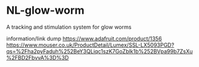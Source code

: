 # NL-glow-worm
A tracking and stimulation system for glow worms


information/link dump
https://www.adafruit.com/product/1356
https://www.mouser.co.uk/ProductDetail/Lumex/SSL-LX5093PGD?qs=%2Fha2pyFaduh%252BeY3QLiqc1szK7GoZblk1b%252BVpa99b7ZsXu%2FBD2FbvvA%3D%3D
